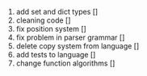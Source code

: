 1. add set and dict types []
2. cleaning code []
3. fix position system []
4. fix problem in parser grammar []
5. delete copy system from language []
6. add tests to language []
7. change function algorithms []
